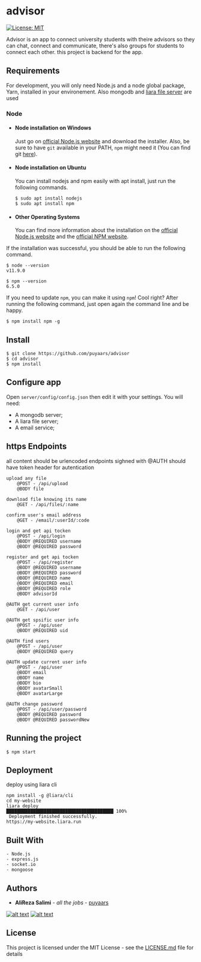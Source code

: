 # advisor

[![License: MIT](https://img.shields.io/badge/License-MIT-yellow.svg)](https://github.com/puyaars/advisor/blob/master/LICENSE)

Advisor is an app to connect university students with theire advisors so they can chat, connect and communicate, there's also groups for students to connect each other.
this project is backend for the app.

## Requirements

For development, you will only need Node.js and a node global package, Yarn, installed in your environement.
Also mongodb and [liara file server](https://liara.ir/) are used

### Node
- #### Node installation on Windows

  Just go on [official Node.js website](https://nodejs.org/) and download the installer.
Also, be sure to have `git` available in your PATH, `npm` might need it (You can find git [here](https://git-scm.com/)).

- #### Node installation on Ubuntu

  You can install nodejs and npm easily with apt install, just run the following commands.

      $ sudo apt install nodejs
      $ sudo apt install npm

- #### Other Operating Systems
  You can find more information about the installation on the [official Node.js website](https://nodejs.org/) and the [official NPM website](https://npmjs.org/).

If the installation was successful, you should be able to run the following command.

    $ node --version
    v11.9.0

    $ npm --version
    6.5.0

If you need to update `npm`, you can make it using `npm`! Cool right? After running the following command, just open again the command line and be happy.

    $ npm install npm -g

###
## Install

    $ git clone https://github.com/puyaars/advisor
    $ cd advisor
    $ npm install

## Configure app

Open `server/config/config.json` then edit it with your settings. You will need:

- A mongodb server;
- A liara file server;
- A email service;

## https Endpoints
    
all content should be urlencoded
endpoints sighned with @AUTH should have token header for autentication 

    upload any file
        @POST - /api/upload
        @BODY file
    
    download file knowing its name
        @GET - /api/files/:name
    
    confirm user's email address
        @GET - /email/:userId/:code     

    login and get api tocken
        @POST - /api/login
        @BODY @REQUIRED username
        @BODY @REQUIRED password

    register and get api tocken
        @POST - /api/register
        @BODY @REQUIRED username
        @BODY @REQUIRED password
        @BODY @REQUIRED name
        @BODY @REQUIRED email
        @BODY @REQUIRED role
        @BODY advisorId

    @AUTH get current user info
        @GET - /api/user
    
    @AUTH get spsific user info
        @POST - /api/user
        @BODY @REQUIRED uid
    
    @AUTH find users
        @POST - /api/user
        @BODY @REQUIRED query
    
    @AUTH update current user info
        @POST - /api/user
        @BODY email
        @BODY name
        @BODY bio
        @BODY avatarSmall
        @BODY avatarLarge

    @AUTH change password
        @POST - /api/user/password
        @BODY @REQUIRED password
        @BODY @REQUIRED passwordNew
    


## Running the project

    $ npm start

## Deployment

deploy using liara cli

```
npm install -g @liara/cli
cd my-website
liara deploy
████████████████████████████████████████ 100%
 Deployment finished successfully. 
https://my-website.liara.run
```

## Built With

    - Node.js
    - express.js
    - socket.io
    - mongoose


## Authors

* **AliReza Salimi** - *all the jobs* - [puyaars](https://github.com/puyaars)

[![alt text][1.1]][1]
[![alt text][2.1]][2]

[1.1]: http://i.imgur.com/tXSoThF.png (twitter icon with padding)
[2.1]: http://i.imgur.com/P3YfQoD.png (facebook icon with padding)

[1]: http://www.twitter.com/puyaars
[2]: http://www.facebook.com/puyaars

## License

This project is licensed under the MIT License - see the [LICENSE.md](https://github.com/puyaars/advisor/blob/master/LICENSE) file for details